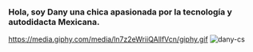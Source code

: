 ### Hola, soy Dany una chica apasionada por la tecnología y autodidacta Mexicana.
https://media.giphy.com/media/ln7z2eWriiQAllfVcn/giphy.gif
![dany-cs](https://github-readme-stats.vercel.app/api?username=dany-cs&show_icons=true&theme=radical)

<!--
**dany-cs/dany-cs** is a ✨ _special_ ✨ repository because its `README.md` (this file) appears on your GitHub profile.

Here are some ideas to get you started:

- 🔭 I’m currently working on ...
- 🌱 I’m currently learning ...
- 👯 I’m looking to collaborate on ...
- 🤔 I’m looking for help with ...
- 💬 Ask me about ...
- 📫 How to reach me: ...
- 😄 Pronouns: ...
- ⚡ Fun fact: ...
-->
